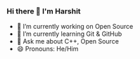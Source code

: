 ### Hi there 👋 I'm Harshit

- 🔭 I’m currently working on Open Source
- 🌱 I’m currently learning Git & GitHub
- 💬 Ask me about C++, Open Source
- 😄 Pronouns: He/Him

<!--
**sharmajikabadabeta/sharmajikabadabeta** is a ✨ _special_ ✨ repository because its `README.md` (this file) appears on your GitHub profile.

Here are some ideas to get you started:

- ⚡ Fun fact: ...
-->
